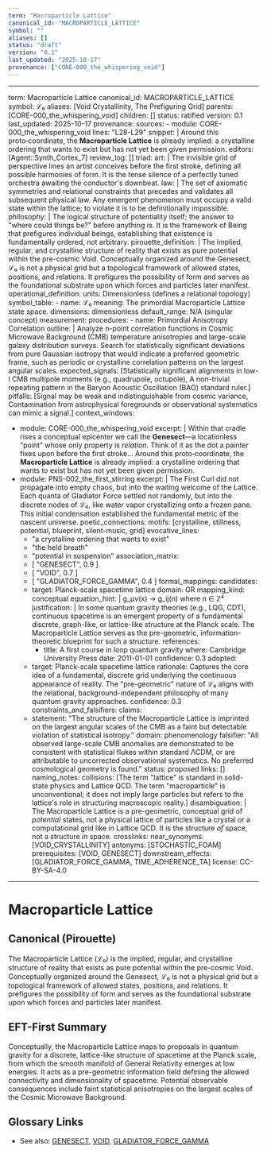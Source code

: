 ```yaml
---
term: "Macroparticle Lattice"
canonical_id: "MACROPARTICLE_LATTICE"
symbol: ""
aliases: []
status: "draft"
version: "0.1"
last_updated: "2025-10-17"
provenance: ["CORE-000_the_whispering_void"]
---
```


---
term: Macroparticle Lattice
canonical_id: MACROPARTICLE_LATTICE
symbol: ℒ₀
aliases: [Void Crystallinity, The Prefiguring Grid]
parents: [CORE-000_the_whispering_void]
children: []
status: ratified
version: 0.1
last_updated: 2025-10-17
provenance:
  sources:
    - module: CORE-000_the_whispering_void
      lines: "L28-L29"
      snippet: |
        Around this proto‑coordinate, the **Macroparticle Lattice** is already implied: a crystalline ordering that wants to exist but has not yet been given permission.
  editors: [Agent::Synth_Cortex_7]
  review_log: []
triad:
  art: |
    The invisible grid of perspective lines an artist conceives before the first stroke, defining all possible harmonies of form. It is the tense silence of a perfectly tuned orchestra awaiting the conductor's downbeat.
  law: |
    The set of axiomatic symmetries and relational constraints that precedes and validates all subsequent physical law. Any emergent phenomenon must occupy a valid state within the lattice; to violate it is to be definitionally impossible.
  philosophy: |
    The logical structure of potentiality itself; the answer to "where could things be?" before anything *is*. It is the framework of Being that prefigures individual beings, establishing that existence is fundamentally ordered, not arbitrary.
pirouette_definition: |
  The implied, regular, and crystalline structure of reality that exists as pure potential within the pre-cosmic Void. Conceptually organized around the Genesect, ℒ₀ is not a physical grid but a topological framework of allowed states, positions, and relations. It prefigures the possibility of form and serves as the foundational substrate upon which forces and particles later manifest.
operational_definition:
  units: Dimensionless (defines a relational topology)
  symbol_table:
    - name: ℒ₀
      meaning: The primordial Macroparticle Lattice state space.
      dimensions: dimensionless
      default_range: N/A (singular concept)
  measurement:
    procedures:
      - name: Primordial Anisotropy Correlation
        outline: |
          Analyze n-point correlation functions in Cosmic Microwave Background (CMB) temperature anisotropies and large-scale galaxy distribution surveys. Search for statistically significant deviations from pure Gaussian isotropy that would indicate a preferred geometric frame, such as periodic or crystalline correlation patterns on the largest angular scales.
        expected_signals: [Statistically significant alignments in low-l CMB multipole moments (e.g., quadrupole, octupole), A non-trivial repeating pattern in the Baryon Acoustic Oscillation (BAO) standard ruler.]
        pitfalls: [Signal may be weak and indistinguishable from cosmic variance, Contamination from astrophysical foregrounds or observational systematics can mimic a signal.]
context_windows:
  - module: CORE-000_the_whispering_void
    excerpt: |
      Within that cradle rises a conceptual epicenter we call the **Genesect**—a locationless “point” whose only property is *relation*. Think of it as the dot a painter fixes upon before the first stroke... Around this proto‑coordinate, the **Macroparticle Lattice** is already implied: a crystalline ordering that wants to exist but has not yet been given permission.
  - module: PNS-002_the_first_stirring
    excerpt: |
      The First Curl did not propagate into empty chaos, but into the waiting welcome of the Lattice. Each quanta of Gladiator Force settled not randomly, but into the discrete nodes of ℒ₀, like water vapor crystallizing onto a frozen pane. This initial condensation established the fundamental metric of the nascent universe.
poetic_connections:
  motifs: [crystalline, stillness, potential, blueprint, silent-music, grid]
  evocative_lines:
    - "a crystalline ordering that wants to exist"
    - "the held breath"
    - "potential in suspension"
  association_matrix:
    - [ "GENESECT", 0.9 ]
    - [ "VOID", 0.7 ]
    - [ "GLADIATOR_FORCE_GAMMA", 0.4 ]
formal_mappings:
  candidates:
    - target: Planck-scale spacetime lattice
      domain: GR
      mapping_kind: conceptual
      equation_hint: |
        g_μν(x) → g_ij(n) where n ∈ ℤ⁴
      justification: |
        In some quantum gravity theories (e.g., LQG, CDT), continuous spacetime is an emergent property of a fundamental discrete, graph-like, or lattice-like structure at the Planck scale. The Macroparticle Lattice serves as the pre-geometric, information-theoretic blueprint for such a structure.
      references:
        - title: A first course in loop quantum gravity
          where: Cambridge University Press
          date: 2011-01-01
      confidence: 0.3
  adopted:
    - target: Planck-scale spacetime lattice
      rationale: Captures the core idea of a fundamental, discrete grid underlying the continuous appearance of reality. The "pre-geometric" nature of ℒ₀ aligns with the relational, background-independent philosophy of many quantum gravity approaches.
      confidence: 0.3
constraints_and_falsifiers:
  claims:
    - statement: "The structure of the Macroparticle Lattice is imprinted on the largest angular scales of the CMB as a faint but detectable violation of statistical isotropy."
      domain: phenomenology
      falsifier: "All observed large-scale CMB anomalies are demonstrated to be consistent with statistical flukes within standard ΛCDM, or are attributable to uncorrected observational systematics. No preferred cosmological geometry is found."
      status: proposed
      links: []
naming_notes:
  collisions: [The term "lattice" is standard in solid-state physics and Lattice QCD. The term "macroparticle" is unconventional; it does not imply large particles but refers to the lattice's role in structuring macroscopic reality.]
  disambiguation: |
    The Macroparticle Lattice is a pre-geometric, conceptual grid of *potential* states, not a physical lattice of particles like a crystal or a computational grid like in Lattice QCD. It is the structure *of* space, not a structure *in* space.
crosslinks:
  near_synonyms: [VOID_CRYSTALLINITY]
  antonyms: [STOCHASTIC_FOAM]
  prerequisites: [VOID, GENESECT]
  downstream_effects: [GLADIATOR_FORCE_GAMMA, TIME_ADHERENCE_TA]
license: CC-BY-SA-4.0
---

# Macroparticle Lattice

## Canonical (Pirouette)
The Macroparticle Lattice (ℒ₀) is the implied, regular, and crystalline structure of reality that exists as pure potential within the pre-cosmic Void. Conceptually organized around the Genesect, ℒ₀ is not a physical grid but a topological framework of allowed states, positions, and relations. It prefigures the possibility of form and serves as the foundational substrate upon which forces and particles later manifest.

## EFT-First Summary
Conceptually, the Macroparticle Lattice maps to proposals in quantum gravity for a discrete, lattice-like structure of spacetime at the Planck scale, from which the smooth manifold of General Relativity emerges at low energies. It acts as a pre-geometric information field defining the allowed connectivity and dimensionality of spacetime. Potential observable consequences include faint statistical anisotropies on the largest scales of the Cosmic Microwave Background.

## Glossary Links
- See also: [GENESECT](./genesect.md), [VOID](./void.md), [GLADIATOR_FORCE_GAMMA](./gladiator_force_gamma.md)